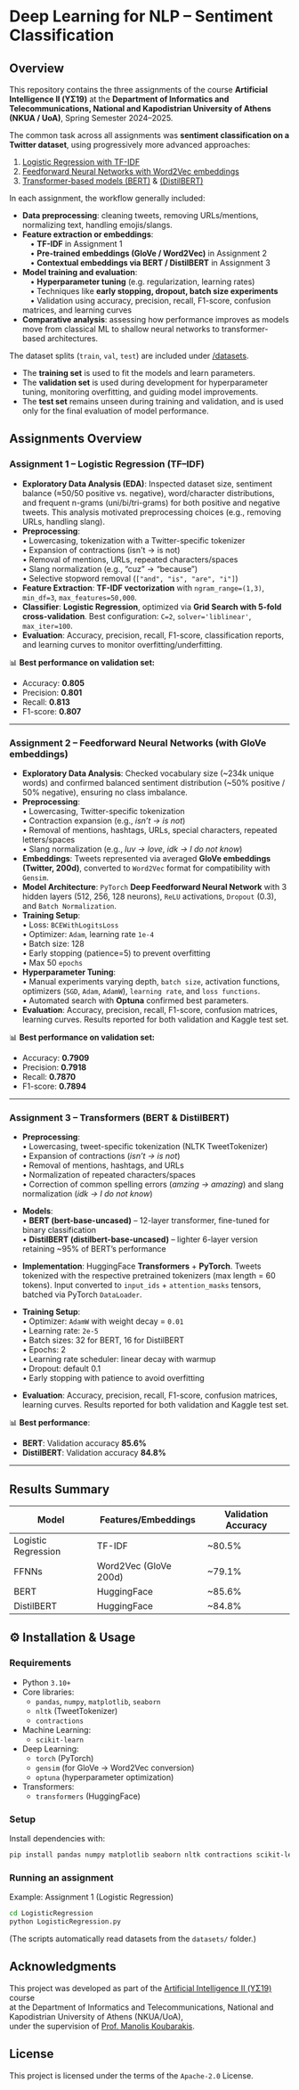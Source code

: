 # Deep Learning for NLP – Sentiment Classification

## Overview

This repository contains the three assignments of the course **Artificial Intelligence II (ΥΣ19)** at the **Department of Informatics and Telecommunications, National and Kapodistrian University of Athens (NKUA / UoA)**, Spring Semester 2024–2025.  

The common task across all assignments was **sentiment classification on a Twitter dataset**, using progressively more advanced approaches:  
1. [Logistic Regression with TF-IDF](./LogisticRegression)  
2. [Feedforward Neural Networks with Word2Vec embeddings](./FFNNs)  
3. [Transformer-based models (BERT)](./BERT) & [(DistilBERT)](./DistilBERT/)   

In each assignment, the workflow generally included:
- **Data preprocessing**: cleaning tweets, removing URLs/mentions, normalizing text, handling emojis/slangs.
- **Feature extraction or embeddings**:  
  • **TF-IDF** in Assignment 1  
  • **Pre-trained embeddings (GloVe / Word2Vec)** in Assignment 2  
  • **Contextual embeddings via BERT / DistilBERT** in Assignment 3  
- **Model training and evaluation**:  
  • **Hyperparameter tuning** (e.g. regularization, learning rates)  
  • Techniques like **early stopping, dropout, batch size experiments**  
  • Validation using accuracy, precision, recall, F1-score, confusion matrices, and learning curves  
- **Comparative analysis**: assessing how performance improves as models move from classical ML to shallow neural networks to transformer-based architectures.

The dataset splits (`train`, `val`, `test`) are included under [/datasets](./datasets/).  
- The **training set** is used to fit the models and learn parameters.  
- The **validation set** is used during development for hyperparameter tuning, monitoring overfitting, and guiding model improvements.  
- The **test set** remains unseen during training and validation, and is used only for the final evaluation of model performance. 


## Assignments Overview

### **Assignment 1 – Logistic Regression (TF–IDF)**

- **Exploratory Data Analysis (EDA)**: Inspected dataset size, sentiment balance (≈50/50 positive vs. negative), word/character distributions, and frequent n-grams (uni/bi/tri-grams) for both positive and negative tweets. This analysis motivated preprocessing choices (e.g., removing URLs, handling slang).
- **Preprocessing**:  
  • Lowercasing, tokenization with a Twitter-specific tokenizer  
  • Expansion of contractions (isn't → is not)  
  • Removal of mentions, URLs, repeated characters/spaces  
  • Slang normalization (e.g., “cuz” → “because”)  
  • Selective stopword removal (`["and", "is", "are", "i"]`)  
- **Feature Extraction**: **TF-IDF vectorization** with `ngram_range=(1,3)`, `min_df=3`, `max_features=50,000`.  
- **Classifier**: **Logistic Regression**, optimized via **Grid Search with 5-fold cross-validation**. Best configuration: `C=2`, `solver='liblinear'`, `max_iter=100`.  
- **Evaluation**: Accuracy, precision, recall, F1-score, classification reports, and learning curves to monitor overfitting/underfitting.  

📊 **Best performance on validation set:**  
- Accuracy: **0.805**  
- Precision: **0.801**  
- Recall: **0.813**  
- F1-score: **0.807**  


---

### **Assignment 2 – Feedforward Neural Networks (with GloVe embeddings)**

- **Exploratory Data Analysis**: Checked vocabulary size (~234k unique words) and confirmed balanced sentiment distribution (~50% positive / 50% negative), ensuring no class imbalance.  
- **Preprocessing**:  
  • Lowercasing, Twitter-specific tokenization  
  • Contraction expansion (e.g., *isn’t → is not*)  
  • Removal of mentions, hashtags, URLs, special characters, repeated letters/spaces  
  • Slang normalization (e.g., *luv → love*, *idk → I do not know*)  
- **Embeddings**: Tweets represented via averaged **GloVe embeddings (Twitter, 200d)**, converted to `Word2Vec` format for compatibility with `Gensim`.  
- **Model Architecture**: `PyTorch` **Deep Feedforward Neural Network** with 3 hidden layers (512, 256, 128 neurons), `ReLU` activations, `Dropout` (0.3), and `Batch Normalization`.  
- **Training Setup**:  
  • Loss: `BCEWithLogitsLoss`  
  • Optimizer: `Adam`, learning rate `1e-4`  
  • Batch size: 128  
  • Early stopping (patience=5) to prevent overfitting  
  • Max 50 `epochs`
- **Hyperparameter Tuning**:  
  • Manual experiments varying depth, `batch size`, activation functions, optimizers (`SGD`, `Adam`, `AdamW`), `learning rate`, and `loss functions`.  
  • Automated search with **Optuna** confirmed best parameters.  
- **Evaluation**: Accuracy, precision, recall, F1-score, confusion matrices, learning curves. Results reported for both validation and Kaggle test set.  

📊 **Best performance on validation set:** 
- Accuracy: **0.7909**  
- Precision: **0.7918**  
- Recall: **0.7870**  
- F1-score: **0.7894**  

---

### **Assignment 3 – Transformers (BERT & DistilBERT)**

- **Preprocessing**:  
  • Lowercasing, tweet-specific tokenization (NLTK TweetTokenizer)  
  • Expansion of contractions (*isn’t → is not*)  
  • Removal of mentions, hashtags, and URLs  
  • Normalization of repeated characters/spaces  
  • Correction of common spelling errors (*amzing → amazing*) and slang normalization (*idk → I do not know*)  

- **Models**:  
  • **BERT (bert-base-uncased)** – 12-layer transformer, fine-tuned for binary classification  
  • **DistilBERT (distilbert-base-uncased)** – lighter 6-layer version retaining ~95% of BERT’s performance  

- **Implementation**: HuggingFace **Transformers** + **PyTorch**. Tweets tokenized with the respective pretrained tokenizers (max length = 60 tokens). Input converted to `input_ids` + `attention_masks` tensors, batched via PyTorch `DataLoader`.  

- **Training Setup**:  
  • Optimizer: `AdamW` with weight decay = `0.01`  
  • Learning rate: `2e-5`  
  • Batch sizes: 32 for BERT, 16 for DistilBERT  
  • Epochs: 2  
  • Learning rate scheduler: linear decay with warmup  
  • Dropout: default 0.1  
  • Early stopping with patience to avoid overfitting  

- **Evaluation**: Accuracy, precision, recall, F1-score, confusion matrices, learning curves. Results reported for both validation and Kaggle test set.

📊 **Best performance**:  
- **BERT**: Validation accuracy **85.6%**
- **DistilBERT**: Validation accuracy **84.8%**

---

## Results Summary

| Model                | Features/Embeddings  | Validation Accuracy |
|----------------------|-----------------------|---------------------|
| Logistic Regression  | TF-IDF               | ~80.5%              |
| FFNNs                | Word2Vec (GloVe 200d)| ~79.1%              |
| BERT                 | HuggingFace          | ~85.6%              | 
| DistilBERT           | HuggingFace          | ~84.8%              | 


## ⚙️ Installation & Usage

### Requirements
- Python `3.10+`
- Core libraries:
  - `pandas`, `numpy`, `matplotlib`, `seaborn`
  - `nltk` (TweetTokenizer)
  - `contractions`
- Machine Learning:
  - `scikit-learn`
- Deep Learning:
  - `torch` (PyTorch)
  - `gensim` (for GloVe → Word2Vec conversion)
  - `optuna` (hyperparameter optimization)
- Transformers:
  - `transformers` (HuggingFace)

### Setup
Install dependencies with:
``` bash
pip install pandas numpy matplotlib seaborn nltk contractions scikit-learn torch gensim optuna transformers
```

### Running an assignment
Example: Assignment 1 (Logistic Regression)
```bash
cd LogisticRegression
python LogisticRegression.py
```

(The scripts automatically read datasets from the `datasets/` folder.)


## Acknowledgments
This project was developed as part of the [Artificial Intelligence II (ΥΣ19)](https://www.di.uoa.gr/en/studies/undergraduate/805) course  
at the Department of Informatics and Telecommunications, National and Kapodistrian University of Athens (NKUA/UoA),  
under the supervision of [Prof. Manolis Koubarakis](https://cgi.di.uoa.gr/~koubarak/).  

## License

This project is licensed under the terms of the `Apache-2.0` License.